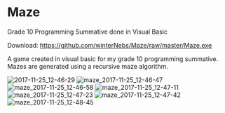 # Maze
Grade 10 Programming Summative done in Visual Basic

Download: https://github.com/winterNebs/Maze/raw/master/Maze.exe

A game created in visual basic for my grade 10 programming summative. Mazes are generated using a recursive maze algorithm.

![2017-11-25_12-46-29](https://user-images.githubusercontent.com/26353101/52168508-3c2ff980-26f9-11e9-9547-d17bb74c8d89.png)
![maze_2017-11-25_12-46-47](https://user-images.githubusercontent.com/26353101/52168509-3c2ff980-26f9-11e9-9115-4d9337e220f9.png)
![maze_2017-11-25_12-46-58](https://user-images.githubusercontent.com/26353101/52168510-3c2ff980-26f9-11e9-993b-f6bbde93f3b3.png)
![maze_2017-11-25_12-47-11](https://user-images.githubusercontent.com/26353101/52168511-3c2ff980-26f9-11e9-8d11-a007e00ae836.png)
![maze_2017-11-25_12-47-23](https://user-images.githubusercontent.com/26353101/52168512-3cc89000-26f9-11e9-9b25-8a1b57d1f627.png)
![maze_2017-11-25_12-47-42](https://user-images.githubusercontent.com/26353101/52168513-3cc89000-26f9-11e9-92a6-223379ec29b5.png)
![maze_2017-11-25_12-48-45](https://user-images.githubusercontent.com/26353101/52168514-3cc89000-26f9-11e9-9771-9eecf4e34e1e.png)
